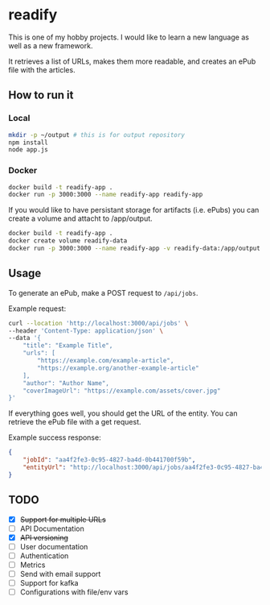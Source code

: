 # readify

This is one of my hobby projects. I would like to learn a new language as well as a new framework.

It retrieves a list of URLs, makes them more readable, and creates an ePub file with the articles.

## How to run it
### Local
```bash
mkdir -p ~/output # this is for output repository
npm install
node app.js
```

### Docker
```bash
docker build -t readify-app .
docker run -p 3000:3000 --name readify-app readify-app
```

If you would like to have persistant storage for artifacts (i.e. ePubs) you can create a volume and attacht to /app/output.
```bash
docker build -t readify-app .
docker create volume readify-data
docker run -p 3000:3000 --name readify-app -v readify-data:/app/output readify-app
```

## Usage
To generate an ePub, make a POST request to `/api/jobs`. 

Example request:
```bash
curl --location 'http://localhost:3000/api/jobs' \
--header 'Content-Type: application/json' \
--data '{
    "title": "Example Title",
    "urls": [
        "https://example.com/example-article",
        "https://example.org/another-example-article"
    ],
    "author": "Author Name",
    "coverImageUrl": "https://example.com/assets/cover.jpg"
}'
```

If everything goes well, you should get the URL of the entity. You can retrieve the ePub file with a get request.

Example success response:
```json
{
    "jobId": "aa4f2fe3-0c95-4827-ba4d-0b441700f59b",
    "entityUrl": "http://localhost:3000/api/jobs/aa4f2fe3-0c95-4827-ba4d-0b441700f59b"
}
```

## TODO
- [x] ~~Support for multiple URLs~~
- [ ] API Documentation
- [x] ~~API versioning~~
- [ ] User documentation 
- [ ] Authentication
- [ ] Metrics
- [ ] Send with email support
- [ ] Support for kafka
- [ ] Configurations with file/env vars